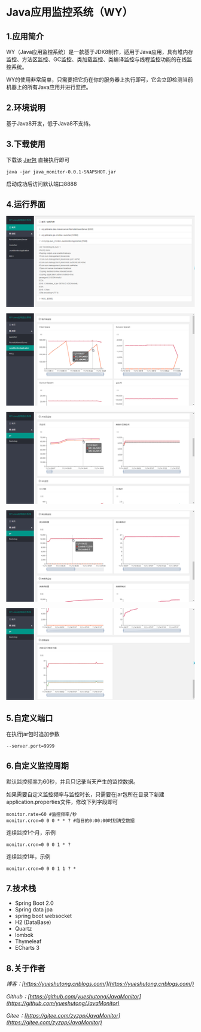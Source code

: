 # Java应用监控系统（WY）

## 1.应用简介

WY（Java应用监控系统）是一款基于JDK8制作，适用于Java应用，具有堆内存监控、方法区监控、GC监控、类加载监控、类编译监控与线程监控功能的在线监控系统。

WY的使用非常简单，只需要把它扔在你的服务器上执行即可，它会立即检测当前机器上的所有Java应用并进行监控。

## 2.环境说明

基于Java8开发，低于Java8不支持。

## 3.下载使用

下载该 [Jar包](./java_monitor-0.0.1-SNAPSHOT.jar) 直接执行即可

```
java -jar java_monitor-0.0.1-SNAPSHOT.jar
```


启动成功后访问默认端口8888

## 4.运行界面

![](./picture/1000.png)

![](./picture/1001.png)

![](./picture/1002.png)

![](./picture/1003.png)

![](./picture/1004.png)

## 5.自定义端口

在执行jar包时追加参数

```
--server.port=9999
```

## 6.自定义监控周期

默认监控频率为60秒，并且只记录当天产生的监控数据。

如果需要自定义监控频率与监控时长，只需要在jar包所在目录下新建application.properties文件，修改下列字段即可

```
monitor.rate=60 #监控频率/秒
monitor.cron=0 0 0 * * ? #每日的0:00:00时刻清空数据
```

连续监控1个月，示例

```
monitor.cron=0 0 0 1 * ?
```

连续监控1年，示例

```
monitor.cron=0 0 0 1 1 ? *
```

## 7.技术栈

- Spring Boot 2.0
- Spring data jpa
- spring boot websocket
- H2 (DataBase)
- Quartz
- lombok
- Thymeleaf
- ECharts 3

## 8.关于作者

*博客：[https://yueshutong.cnblogs.com/](https://yueshutong.cnblogs.com/)*

*Github：[https://github.com/yueshutong/JavaMonitor](https://github.com/yueshutong/JavaMonitor)*

*Gitee：[https://gitee.com/zyzpp/JavaMonitor](https://gitee.com/zyzpp/JavaMonitor)*
